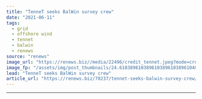 ```yaml
---
title: "TenneT seeks BalWin survey crew"
date: "2021-06-11"
tags: 
  - grid
  - offshore wind
  - tennet
  - balwin
  - renews
source: "renews"
image_url: "https://renews.biz//media/22496/credit_tennet.jpeg?mode=crop&width=770&heightratio=0.6103896103896103896103896104&slimmage=true"
image_fp: "/assets/img/post_thumbnails/24.6103896103896103896103896104&slimmage=true"
lead: "TenneT seeks BalWin survey crew"
article_url: "https://renews.biz/70237/tennet-seeks-balwin-survey-crew/"
---
```


---
